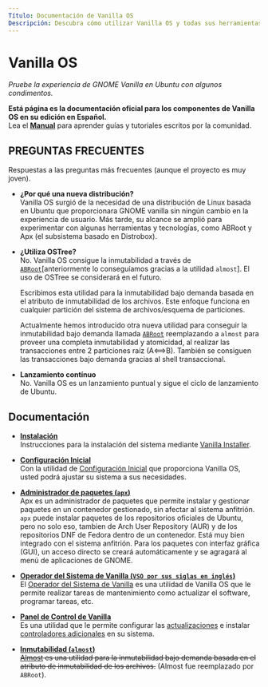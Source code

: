 ```yaml
---
Título: Documentación de Vanilla OS
Descripción: Descubra cómo utilizar Vanilla OS y todas sus herramientas y ajustes.
---
```


# Vanilla OS

*Pruebe la experiencia de GNOME Vanilla en Ubuntu con algunos condimentos.*

**Está página es la documentación oficial para los componentes de Vanilla OS en su edición en Español.**\
Lea el [**Manual**](https://handbook.vanillaos.org) para aprender guías y tutoriales escritos por la comunidad.

## PREGUNTAS FRECUENTES

Respuestas a las preguntas más frecuentes (aunque el proyecto es muy joven).
- **¿Por qué una nueva distribución?**\
  Vanilla OS surgió de la necesidad de una distribución de Linux basada en Ubuntu que 
  proporcionara GNOME vanilla sin ningún cambio en la experiencia 
  de usuario. Más tarde, su alcance se amplió para experimentar con algunas herramientas y 
  tecnologías, como ABRoot y Apx (el 
  subsistema basado en Distrobox).
  
- **¿Utiliza OSTree?**\
  No. Vanilla OS consigue la inmutabilidad a través de [`ABRoot`](https://github.com/Vanilla-OS/ABRoot)[anteriormente lo conseguíamos gracias a la utilidad `almost`]. El uso de OSTree se considerará en el futuro.
  
  Escribimos esta utilidad para la inmutabilidad bajo demanda basada en el 
  atributo de inmutabilidad de los archivos. Este enfoque funciona en cualquier partición 
  del sistema de archivos/esquema de particiones.
  
  Actualmente hemos introducido otra nueva utilidad para conseguir la inmutabilidad bajo demanda
  llamada [`ABRoot`](https://github.com/Vanilla-OS/ABRoot) reemplazando a `almost` para proveer una completa inmutabilidad y atomicidad, al realizar las transacciones entre 2 particiones raíz (A⟺B). También se consiguen las transacciones bajo demanda gracias al shell transaccional.
  
- **Lanzamiento contínuo**\
  No. Vanilla OS es un lanzamiento puntual y sigue el ciclo de lanzamiento de Ubuntu.

## Documentación

- **[Instalación](https://handbook.vanillaos.org/2022/11/05/installation.html)**\
Instrucciones para la instalación del sistema mediante [Vanilla Installer](https://github.com/Vanilla-OS/vanilla-installer).

- **[Configuración Inicial](https://handbook.vanillaos.org/2022/11/18/first-setup.html)**\
Con la utilidad de [Configuración Inicial](https://github.com/Vanilla-OS/first-setup) que proporciona Vanilla OS, usted podrá ajustar su sistema a sus necesidades.

- **[Administrador de paquetes (`apx`)](/docs/apx)**\
Apx es un administrador de paquetes que permite instalar y gestionar paquetes en un
contenedor gestionado, sin afectar al sistema anfitrión. `apx` puede instalar paquetes de los repositorios oficiales de Ubuntu, pero no solo eso, tambien de Arch User Repository (AUR) y de los repositorios DNF de Fedora dentro de un contenedor. Está muy bien integrado con el sistema anfitrión. Para los paquetes con interfaz gráfica (GUI), un acceso directo se creará automáticamente y se agragará al menú de aplicaciones de GNOME.

- **[Operador del Sistema de Vanilla (`VSO por sus siglas en inglés`)](/docs/vso)**\
El [Operador del Sistema de Vanilla](/docs/vso) es una utilidad de Vanilla OS que le permite realizar tareas de mantenimiento como actualizar el software, programar tareas, etc.

- **[Panel de Control de Vanilla](https://github.com/Vanilla-OS/vanilla-control-center)**\
Es una utilidad que le permite configurar las [actualizaciones](https://handbook.vanillaos.org/2022/12/10/updates.html) e instalar [controladores adicionales](https://handbook.vanillaos.org/2022/12/10/install-additional-drivers.html) en su sistema.

- **[Inmutabilidad (`almost`)](/docs/almost)**\
~~[Almost](https://github.com/Vanilla-OS/almost) es una utilidad para la inmutabilidad bajo demanda basada
en el atributo de inmutabilidad de los archivos.~~ (Almost fue reemplazado por `ABRoot`).
